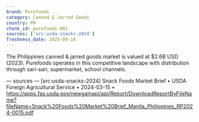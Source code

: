 ```yaml
---
brand: Purefoods
category: Canned & Jarred Goods
country: PH
chunk_id: purefoods-001
sources: ['src:usda-snacks-2024']
freshness_date: 2025-09-16
---
```


The Philippines canned & jarred goods market is valued at $2.6B USD (2023). Purefoods operates in this competitive landscape with distribution through sari-sari, supermarket, school channels.

— sources —
[src:usda-snacks-2024] Snack Foods Market Brief • USDA Foreign Agricultural Service • 2024-03-15 • https://apps.fas.usda.gov/newgainapi/api/Report/DownloadReportByFileName?fileName=Snack%20Foods%20Market%20Brief_Manila_Philippines_RP2024-0015.pdf
